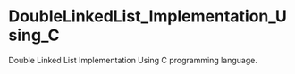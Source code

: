 # DoubleLinkedList_Implementation_Using_C
Double Linked List Implementation Using C programming language.
